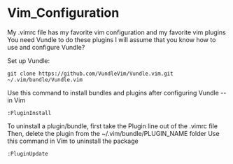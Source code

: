 # Vim_Configuration
My .vimrc file has my favorite vim configuration and my favorite vim plugins
You need Vundle to do these plugins
I will assume that you know how to use and configure Vundle?

Set up Vundle:
```
git clone https://github.com/VundleVim/Vundle.vim.git ~/.vim/bundle/Vundle.vim
```
Use this command to install bundles and plugins after configuring Vundle -- in Vim
```
:PluginInstall
```

To uninstall a plugin/bundle, first take the Plugin line out of the .vimrc file
Then, delete the plugin from the ~/.vim/bundle/PLUGIN_NAME folder
Use this command in Vim to uninstall the package
```
:PluginUpdate
```
